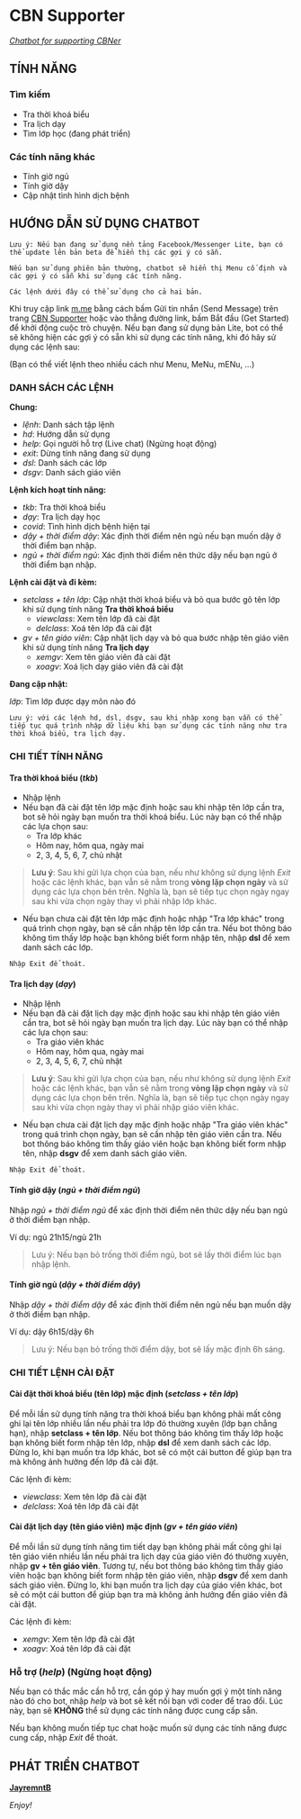 # CBN Supporter
[*Chatbot for supporting CBNer*](https://m.me/107868430903710)

## TÍNH NĂNG

### Tìm kiếm

* Tra thời khoá biểu
* Tra lịch dạy
* Tìm lớp học (đang phát triển)
 
### Các tính năng khác

* Tính giờ ngủ
* Tính giờ dậy
* Cập nhật tình hình dịch bệnh

## HƯỚNG DẪN SỬ DỤNG CHATBOT
``
Lưu ý: Nếu bạn đang sử dụng nền tảng Facebook/Messenger Lite, bạn có thể update lên bản beta để hiển thị các gợi ý có sẵn.
``

``
Nếu bạn sử dụng phiên bản thường, chatbot sẽ hiển thị Menu cố định và các gợi ý có sẵn khi sử dụng các tính năng.
``

``
Các lệnh dưới đây có thể sử dụng cho cả hai bản.
``

Khi truy cập link [m.me](https://m.me/107868430903710) bằng cách bấm Gửi tin nhắn (Send Message) trên trang [CBN Supporter](https://www.facebook.com/cbnsupporter/) hoặc vào thẳng đường link, bấm Bắt đầu (Get Started) để khởi động cuộc trò chuyện.
Nếu bạn đang sử dụng bản Lite, bot có thể sẽ không hiện các gợi ý có sẵn khi sử dụng các tính năng, khi đó hãy sử dụng các lệnh sau:

(Bạn có thể viết lệnh theo nhiều cách như Menu, MeNu, mENu, ...)

### DANH SÁCH CÁC LỆNH

**Chung:**

- *lệnh*: Danh sách tập lệnh
- *hd*: Hướng dẫn sử dụng
- *help*: Gọi người hỗ trợ (Live chat) (Ngừng hoạt động)
- *exit*: Dừng tính năng đang sử dụng
- *dsl*:  Danh sách các lớp
- *dsgv*: Danh sách giáo viên

**Lệnh kích hoạt tính năng:**
- *tkb*: Tra thời khoá biểu
- *dạy*: Tra lịch dạy học 
- *covid*: Tình hình dịch bệnh hiện tại
- *dậy + thời điểm dậy*: Xác định thời điểm nên ngủ nếu bạn muốn dậy ở thời điểm bạn nhập.
- *ngủ + thời điểm ngủ*: Xác định thời điểm nên thức dậy nếu bạn ngủ ở thời điểm bạn nhập.

**Lệnh cài đặt và đi kèm:**

  - *setclass + tên lớp*: Cập nhật thời khoá biểu và bỏ qua bước gõ tên lớp khi sử dụng tính năng **Tra thời khoá biểu**
    - *viewclass*: Xem tên lớp đã cài đặt    
    - *delclass*:  Xoá tên lớp đã cài đặt   
  - *gv + tên giáo viên*: Cập nhật lịch dạy và bỏ qua bước nhập tên giáo viên khi sử dụng tính năng **Tra lịch dạy**
    - *xemgv*: Xem tên giáo viên đã cài đặt
    - *xoagv*: Xoá lịch dạy giáo viên đã cài đặt
    
**Đang cập nhật:**

  *lớp*: Tìm lớp được dạy môn nào đó

``
Lưu ý: với các lệnh hd, dsl, dsgv, sau khi nhập xong bạn vẫn có thể tiếp tục quá trình nhập dữ liệu khi bạn sử dụng các tính năng như tra thời khoá biểu, tra lịch dạy.
``

### CHI TIẾT TÍNH NĂNG

#### Tra thời khoá biểu (*tkb*)
* Nhập lệnh
* Nếu bạn đã cài đặt tên lớp mặc định hoặc sau khi nhập tên lớp cần tra, bot sẽ hỏi ngày bạn muốn tra thời khoá biểu. Lúc này bạn có thể nhập các lựa chọn sau:
  - Tra lớp khác
  - Hôm nay, hôm qua, ngày mai
  - 2, 3, 4, 5, 6, 7, chủ nhật
> **Lưu ý**: Sau khi gửi lựa chọn của bạn, nếu như không sử dụng lệnh *Exit* hoặc các lệnh khác, bạn vẫn sẽ nằm trong **vòng lặp chọn ngày** và sử dụng các lựa chọn bên trên. Nghĩa là, bạn sẽ tiếp tục chọn ngày ngay sau khi vừa chọn ngày thay vì phải nhập lớp khác.
* Nếu bạn chưa cài đặt tên lớp mặc định hoặc nhập "Tra lớp khác" trong quá trình chọn ngày, bạn sẽ cần nhập tên lớp cần tra. Nếu bot thông báo không tìm thấy lớp hoặc bạn không biết form nhập tên, nhập **dsl** để xem danh sách các lớp.

``
 Nhập Exit để thoát.
``

#### Tra lịch dạy (*dạy*)
* Nhập lệnh
* Nếu bạn đã cài đặt lịch dạy mặc định hoặc sau khi nhập tên giáo viên cần tra, bot sẽ hỏi ngày bạn muốn tra lịch dạy. Lúc này bạn có thể nhập các lựa chọn sau:
  - Tra giáo viên khác
  - Hôm nay, hôm qua, ngày mai
  - 2, 3, 4, 5, 6, 7, chủ nhật
> **Lưu ý**: Sau khi gửi lựa chọn của bạn, nếu như không sử dụng lệnh *Exit* hoặc các lệnh khác, bạn vẫn sẽ nằm trong **vòng lặp chọn ngày** và sử dụng các lựa chọn bên trên. Nghĩa là, bạn sẽ tiếp tục chọn ngày ngay sau khi vừa chọn ngày thay vì phải nhập giáo viên khác.
* Nếu bạn chưa cài đặt lịch dạy mặc định hoặc nhập "Tra giáo viên khác" trong quá trình chọn ngày, bạn sẽ cần nhập tên giáo viên cần tra. Nếu bot thông báo không tìm thấy giáo viên hoặc bạn không biết form nhập tên, nhập **dsgv** để xem danh sách giáo viên.

``
 Nhập Exit để thoát.
``

####  Tính giờ dậy (*ngủ + thời điểm ngủ*)

Nhập *ngủ + thời điểm ngủ* để xác định thời điểm nên thức dậy nếu bạn ngủ ở thời điểm bạn nhập.

Ví dụ: ngủ 21h15/ngủ 21h
> Lưu ý: Nếu bạn bỏ trống thời điểm ngủ, bot sẽ lấy thời điểm lúc bạn nhập lệnh.

#### Tính giờ ngủ (*dậy + thời điểm dậy*)

Nhập *dậy +  thời điểm dậy* để xác định thời điểm nên ngủ nếu bạn muốn dậy ở thời điểm bạn nhập.

Ví dụ: dậy 6h15/dậy 6h
> Lưu ý: Nếu bạn bỏ trống thời điểm dậy, bot sẽ lấy mặc định 6h sáng.

### CHI TIẾT LỆNH CÀI ĐẶT

#### Cài đặt thời khoá biểu (tên lớp) mặc định (*setclass + tên lớp*)

Để mỗi lần sử dụng tính năng tra thời khoá biểu bạn không phải mất công ghi lại tên lớp nhiều lần nếu phải tra lớp đó thường xuyên (lớp bạn chẳng hạn), nhập **setclass + tên lớp**. Nếu bot thông báo không tìm thấy lớp hoặc bạn không biết form nhập tên lớp, nhập **dsl** để xem danh sách các lớp.
Đừng lo, khi bạn muốn tra lớp khác, bot sẽ có một cái button để giúp bạn tra mà không ảnh hưởng đến lớp đã cài đặt.

Các lệnh đi kèm:
* *viewclass*: Xem tên lớp đã cài đặt
* *delclass*:  Xoá tên lớp đã cài đặt
#### Cài đặt lịch dạy (tên giáo viên) mặc định (*gv + tên giáo viên*)

Để mỗi lần sử dụng tính năng tìm tiết dạy bạn không phải mất công ghi lại tên giáo viên nhiều lần nếu phải tra lịch dạy của giáo viên đó thường xuyên, nhập **gv + tên giáo viên**. Tương tự, nếu bot thông báo không tìm thấy giáo viên hoặc bạn không biết form nhập tên giáo viên, nhập **dsgv** để xem danh sách giáo viên.
Đừng lo, khi bạn muốn tra lịch dạy của giáo viên khác, bot sẽ có một cái button để giúp bạn tra mà không ảnh hưởng đến giáo viên đã cài đặt.

Các lệnh đi kèm:
* *xemgv*: Xem tên lớp đã cài đặt
* *xoagv*:  Xoá tên lớp đã cài đặt

### Hỗ trợ (*help*) (Ngừng hoạt động)
Nếu bạn có thắc mắc cần hỗ trợ, cần góp ý hay muốn gợi ý một tính năng nào đó cho bot, nhập *help* và bot sẽ kết nối bạn với coder để trao đổi. Lúc này, bạn sẽ **KHÔNG** thể sử dụng các tính năng được cung cấp sẵn.

Nếu bạn không muốn tiếp tục chat hoặc muốn sử dụng các tính năng được cung cấp, nhập *Exit* để thoát.

## PHÁT TRIỂN CHATBOT

[**JayremntB**](https://www.facebook.com/jayremnt)

*Enjoy!*
